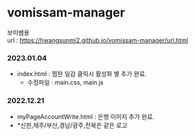 # vomissam-manager
보미쌤용<br/>
url : https://hwangsunmi2.github.io/vomissam-manager/url.html

### 2023.01.04
- index.html : 찜한 일감 클릭시 활성화 별 추가 완료.
    - 수정파일 : main.css, main.js 


### 2022.12.21
- myPageAccountWrite.html : 은행 이미지 추가 완료.
- *신한,제주/부산,경남/광주,전북은 같은 로고
